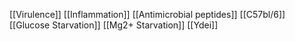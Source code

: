 [[Virulence]]
[[Inflammation]]
[[Antimicrobial peptides]]
[[C57bl/6]]
[[Glucose Starvation]]
[[Mg2+ Starvation]]
[[Ydei]]
